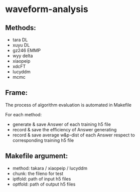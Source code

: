 # waveform-analysis

## Methods:

+ tara DL
+ xuyu DL
+ gz246 EMMP
+ wyy delta
+ xiaopeip
+ xdcFT
+ lucyddm
+ mcmc

## Frame:
The process of algorithm evaluation is automated in Makefile

For each method:
+ generate & save Answer of each training h5 file
+ record & save the efficiency of Answer generating
+ record & save average w&p-dist of each Answer respect to corresponding training h5 file

## Makefile argument:
+ method: takara / xiaopeip / lucyddm
+ chunk: the fileno for test
+ iptfold: path of input h5 files
+ optfold: path of output h5 files
